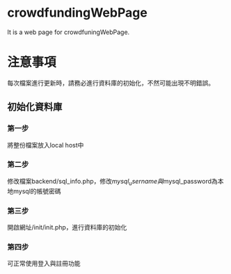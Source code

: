# crowdfundingWebPage
It is a web page for crowdfuningWebPage.

# 注意事項
每次檔案進行更新時，請務必進行資料庫的初始化，不然可能出現不明錯誤。
## 初始化資料庫

### 第一步
將整份檔案放入local host中
### 第二步
修改檔案backend/sql_info.php，修改$mysql_username與$mysql_password為本地mysql的帳號密碼
### 第三步
開啟網址/init/init.php，進行資料庫的初始化
### 第四步
可正常使用登入與註冊功能
